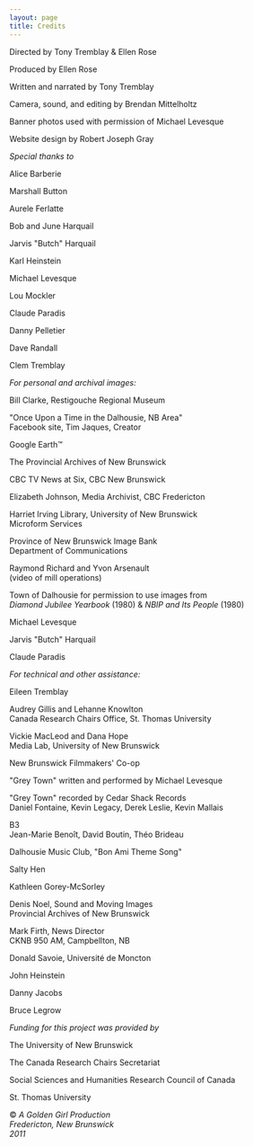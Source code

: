 ```yaml
---
layout: page
title: Credits
---
```


<p>Directed by Tony Tremblay &amp; Ellen Rose</p>
<p>Produced by Ellen Rose</p>
<p>Written and narrated by Tony Tremblay</p>
<p>Camera, sound, and editing by Brendan Mittelholtz</p>
<p>Banner photos used with permission of Michael Levesque</p>
<p>Website design by Robert Joseph Gray</p>

<p class="mt-5"><em>Special thanks to</em></p>
<p>Alice Barberie</p>
<p>Marshall Button</p>
<p>Aurele Ferlatte</p>
<p>Bob and June Harquail</p>
<p>Jarvis "Butch" Harquail</p>
<p>Karl Heinstein</p>
<p>Michael Levesque</p>
<p>Lou Mockler</p>
<p>Claude Paradis</p>
<p>Danny Pelletier</p>
<p>Dave Randall</p>
<p>Clem Tremblay</p>

<p class="mt-5"><em>For personal and archival images:</em></p>
<p>Bill Clarke, Restigouche Regional Museum</p>

<p>
"Once Upon a Time in the Dalhousie, NB Area"<br />
Facebook site, Tim Jaques, Creator
</p>

<p>Google Earth&#8482;</p>
<p>The Provincial Archives of New Brunswick</p>
<p>CBC TV News at Six, CBC New Brunswick</p>
<p>Elizabeth Johnson, Media Archivist, CBC Fredericton</p>

<p>
Harriet Irving Library, University of New Brunswick<br />
Microform Services
</p>

<p>
Province of New Brunswick Image Bank<br />
Department of Communications
</p>

<p>Raymond Richard and Yvon Arsenault<br />
(video of mill operations)
</p>

<p>
Town of Dalhousie for permission to use images from<br />
<em>Diamond Jubilee Yearbook</em> (1980) &amp; <em>NBIP and Its People</em> (1980)
</p>

<p>Michael Levesque</p>
<p>Jarvis "Butch" Harquail</p>
<p>Claude Paradis</p>

<p class="mt-5"><em>For technical and other assistance:</em></p>
<p>Eileen Tremblay</p>

<p>Audrey Gillis and Lehanne Knowlton<br />
Canada Research Chairs Office, St. Thomas University
</p>

<p>
Vickie MacLeod and Dana Hope<br />
Media Lab, University of New Brunswick
</p>

<p>New Brunswick Filmmakers' Co-op</p>
<p>"Grey Town" written and performed by Michael Levesque</p>

<p>
"Grey Town" recorded by Cedar Shack Records<br />
Daniel Fontaine, Kevin Legacy, Derek Leslie, Kevin Mallais
</p>

<p>
B3<br />
Jean-Marie Beno&icirc;t, David Boutin, Th&eacute;o Brideau
</p>

<p>Dalhousie Music Club, "Bon Ami Theme Song"</p>
<p>Salty Hen</p>
<p>Kathleen Gorey-McSorley</p>

<p>
Denis Noel, Sound and Moving Images<br />
Provincial Archives of New Brunswick
</p>

<p>
Mark Firth, News Director<br />
CKNB 950 AM, Campbellton, NB
</p>

<p>Donald Savoie, Universit&eacute; de Moncton</p>
<p>John Heinstein</p>
<p>Danny Jacobs</p>
<p>Bruce Legrow</p>

<p class="mt-5"><em>Funding for this project was provided by</em></p>
<p>The University of New Brunswick</p>
<p>The Canada Research Chairs Secretariat</p>
<p>Social Sciences and Humanities Research Council of Canada</p>
<p>St. Thomas University</p>

<p class="mt-5"> 
&copy; <em>A Golden Girl Production</em><br />
<em>Fredericton, New Brunswick</em><br />
<em>2011</em>
</p>
